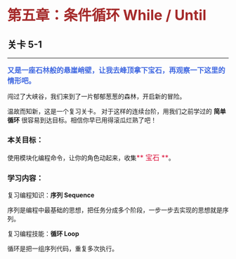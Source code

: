 # <font color=#A52A2A size=6>第五章：条件循环 While / Until</font>
## 关卡 5-1

------
<font color=#4169E1 size=3>**又是一座石林般的悬崖峭壁，让我去峰顶拿下宝石，再观察一下这里的情形吧。**</font>

闯过了大峡谷，我们来到了一片郁郁葱葱的森林，开启新的冒险。
 
温故而知新，这是一个复习关卡。
对于这样的连续台阶，用我们之前学过的 **简单循环** 很容易到达目标。相信你早已用得滚瓜烂熟了吧！
 
### 本关目标：
使用模块化编程命令，让你的角色动起来，收集<font color=#DC143C size=3>** 宝石 **</font>。

### 学习内容：
复习编程知识：**序列 Sequence**

序列是编程中最基础的思想，把任务分成多个阶段，一步一步去实现的思想就是序列。

复习编程技能：**循环 Loop**

循环是把一组序列代码，重复多次执行。
